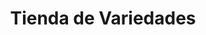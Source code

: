 ---
title: "Tienda de Variedades"
url: /ciudad-satelite/tienda-de-variedades-avenida-escalona-y-aguero-3/
shop: Lebensmittel
---